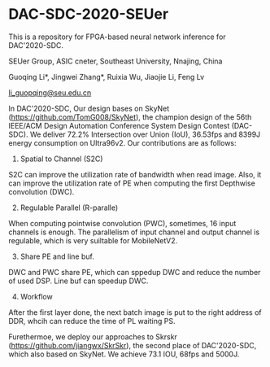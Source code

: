 # DAC-SDC-2020-SEUer


This is a repository for FPGA-based neural network inference for DAC'2020-SDC. 

SEUer Group, ASIC cneter, Southeast University, Nnajing, China

Guoqing Li*, Jingwei Zhang*, Ruixia Wu, Jiaojie Li, Feng Lv

li_guopqing@seu.edu.cn

In DAC'2020-SDC, Our design bases on SkyNet (https://github.com/TomG008/SkyNet), the champion design of the 56th IEEE/ACM Design Automation Conference System Design Contest (DAC-SDC). We deliver 72.2% Intersection over Union (IoU), 36.53fps and 8399J energy consumption on Ultra96v2. Our contributions are as follows:

1. Spatial to Channel (S2C)

  S2C can improve the utilization rate of bandwidth when read image. Also, it can improve the utilization rate of PE when computing the first Depthwise convolution (DWC).

2. Regulable Parallel (R-paralle)

  When computing pointwise convolution (PWC), sometimes, 16 input channels is enough. The parallelism of input channel and output channel is regulable, which is very suiltable for MobileNetV2.
  
3. Share PE and line buf.

  DWC and PWC share PE, which can sppedup DWC and reduce the number of used DSP. Line buf can speedup DWC.

4. Workflow

  After the first layer done, the next batch image is put to the right address of DDR, whcih can reduce the time of PL waiting PS.
  


Furethermoe, we deploy our approaches to Skrskr (https://github.com/jiangwx/SkrSkr), the second place of DAC'2020-SDC, which also based on SkyNet. We achieve 73.1 IOU, 68fps and 5000J.
